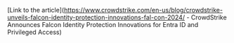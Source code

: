 [Link to the article](https://www.crowdstrike.com/en-us/blog/crowdstrike-unveils-falcon-identity-protection-innovations-fal-con-2024/ - CrowdStrike Announces Falcon Identity Protection Innovations for Entra ID and Privileged Access)

